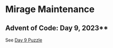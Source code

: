 # Mirage Maintenance

## Advent of Code: Day 9, 2023**

See [Day 9 Puzzle](https://adventofcode.com/2023/day/9)
